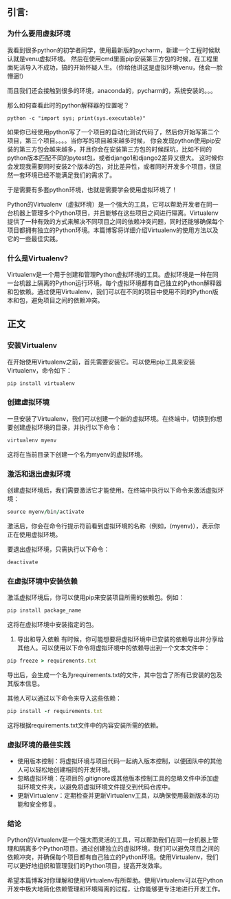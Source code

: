 ## 引言: 

### 为什么要用虚拟环境

我看到很多python的初学者同学，使用最新版的pycharm，新建一个工程时候默认就是venu虚拟环境。 然后在使用cmd里面pip安装第三方包的时候，在工程里面死活导入不成功，搞的开始怀疑人生。（你给他讲这是虚拟环境venu，他会一脸懵逼!）

而且我们还会接触到很多的环境，anaconda的，pycharm的，系统安装的。。。

那么如何查看此时的python解释器的位置呢？

```
python -c "import sys; print(sys.executable)"
```

如果你已经使用python写了一个项目的自动化测试代码了，然后你开始写第二个项目，第三个项目。。。。当你写的项目越来越多时候， 你会发现python使用pip安装的第三方包会越来越多，并且你会在安装第三方包的时候踩坑，比如不同的python版本匹配不同的pytest包，或者django1和django2差异又很大。 这时候你会发现我需要同时安装2个版本的包，对比差异性，或者同时开发多个项目，很显然一套环境已经不能满足我们的需求了。

于是需要有多套python环境，也就是需要学会使用虚拟环境了！

Python的Virtualenv（虚拟环境）是一个强大的工具，它可以帮助开发者在同一台机器上管理多个Python项目，并且能够在这些项目之间进行隔离。Virtualenv提供了一种有效的方式来解决不同项目之间的依赖冲突问题，同时还能够确保每个项目都拥有独立的Python环境。本篇博客将详细介绍Virtualenv的使用方法以及它的一些最佳实践。

### 什么是Virtualenv? 

Virtualenv是一个用于创建和管理Python虚拟环境的工具。虚拟环境是一种在同一台机器上隔离的Python运行环境，每个虚拟环境都有自己独立的Python解释器和包依赖。通过使用Virtualenv，我们可以在不同的项目中使用不同的Python版本和包，避免项目之间的依赖冲突。

## 正文

### 安装Virtualenv 

在开始使用Virtualenv之前，首先需要安装它。可以使用pip工具来安装Virtualenv，命令如下：

```ruby
pip install virtualenv
```

### 创建虚拟环境 

一旦安装了Virtualenv，我们可以创建一个新的虚拟环境。在终端中，切换到你想要创建虚拟环境的目录，并执行以下命令：

```ruby
virtualenv myenv
```

这将在当前目录下创建一个名为myenv的虚拟环境。

### 激活和退出虚拟环境 

创建虚拟环境后，我们需要激活它才能使用。在终端中执行以下命令来激活虚拟环境：

```ruby
source myenv/bin/activate
```

激活后，你会在命令行提示符前看到虚拟环境的名称（例如，(myenv)），表示你正在使用虚拟环境。

要退出虚拟环境，只需执行以下命令：

```ruby
deactivate
```

### 在虚拟环境中安装依赖 

激活虚拟环境后，你可以使用pip来安装项目所需的依赖包。例如：

```ruby
pip install package_name
```

这将在虚拟环境中安装指定的包。

1. 导出和导入依赖 有时候，你可能想要将虚拟环境中已安装的依赖导出并分享给其他人。可以使用以下命令将虚拟环境中的依赖导出到一个文本文件中：

```ruby
pip freeze > requirements.txt
```

导出后，会生成一个名为requirements.txt的文件，其中包含了所有已安装的包及其版本信息。

其他人可以通过以下命令来导入这些依赖：

```ruby
pip install -r requirements.txt
```

这将根据requirements.txt文件中的内容安装所需的依赖。

### 虚拟环境的最佳实践

- 使用版本控制：将虚拟环境与项目代码一起纳入版本控制，以便团队中的其他人可以轻松地创建相同的开发环境。
- 忽略虚拟环境：在项目的.gitignore或其他版本控制工具的忽略文件中添加虚拟环境文件夹，以避免将虚拟环境文件提交到代码仓库中。
- 更新Virtualenv：定期检查并更新Virtualenv工具，以确保使用最新版本的功能和安全修复。

### 结论 

Python的Virtualenv是一个强大而灵活的工具，可以帮助我们在同一台机器上管理和隔离多个Python项目。通过创建独立的虚拟环境，我们可以避免项目之间的依赖冲突，并确保每个项目都有自己独立的Python环境。使用Virtualenv，我们可以更好地组织和管理我们的Python项目，提高开发效率。

希望本篇博客对你理解和使用Virtualenv有所帮助。使用Virtualenv可以在Python开发中极大地简化依赖管理和环境隔离的过程，让你能够更专注地进行开发工作。